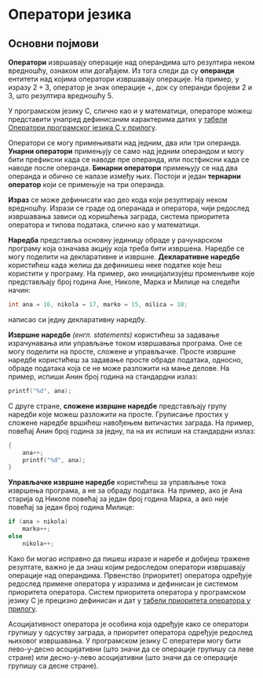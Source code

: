 # Оператори језика

## Основни појмови

**Оператори** извршавају операције над операндима што резултира неком
вредношћу, ознаком или догађајем. Из тога следи да су **операнди** ентитети над
којима оператори извршавају операције. На пример, у изразу $2+3$, оператор је
знак операције $+$, док су операнди бројеви $2$ и $3$, што резултира вредношћу
$5$.

У програмском језику C, слично као и у математици, операторе можеш представити
унапред дефинисаним карактерима датих у
[табели Оператори програмског језика C у прилогу](../prilozi/dummy.md).

Оператори се могу примењивати над једним, два или три операнда.
**Унарни оператори** примењују се само над једним операндом и могу бити
префиксни када се наводе пре операнда, или постфиксни када се наводе после
операнда. **Бинарни оператори** примењују се над два операнда и обично се
налазе између њих. Постоји и један **тернарни оператор** који се примењује на
три операнда.

**Израз** се може дефинисати као део кода који резултирају неком вредношћу.
Изрази се граде од операнада и оператора, чији редослед извршавања зависи од
коришћења заграда, система приоритета оператора и типова података, слично
као у математици.

**Наредба** представља основну јединицу обраде у рачунарском програму која
означава акцију која треба бити извршена. Наредбе се могу поделити на
декларативне и извршне. **Декларативне наредбе** користићеш када желиш да
дефинишеш неке податке које ћеш користити у програму. На пример, ако
иницијализујеш променљиве које представљају број година Ане, Николе, Марка и
Милице на следећи начин:

```c
int ana = 16, nikola = 17, marko = 15, milica = 18;
```

написао си једну декларативну наредбу.

**Извршне наредбе** *(енгл. statements)* користићеш за задавање израчунавања
или управљање током извршавања програма. Оне се могу поделити на просте,
сложене и управљачке. Просте извршне наредбе користићеш за задавање просте
обраде података, односно, обраде података која се не може разложити на мање
делове. На пример, испиши Анин број година на стандардни излаз:

```c
printf("%d", ana);
```

С друге стране, **сложене извршне наредбе** представљају групу наредби које
можеш разложити на просте. Груписање простих у сложене наредбе вршићеш
навођењем витичастих заграда. На пример, повећај Анин број година за једну, па
на их испиши на стандардни излаз:

```c
{
    ana++;
    printf("%d", ana);
}
```

**Управљачке извршне наредбе** користићеш за управљање тока извршења програма,
а не за обраду података. На пример, ако је Ана старија од Николе повећај за
један број година Марка, а ако није повећај за један број година Милице:

```c
if (ana > nikola)
    marko++;
else
    nikola++;
```

Како би могао исправно да пишеш изразе и наребе и добијеш тражене резултате,
важно је да знаш којим редоследом оператори извршавају операције над
операндима. Првенство (приоритет) оператора одређује редослед примене оператора
у изразима и дефинисан је системом приоритета оператора. Систем приоритета
оператора у програмском језику C је прецизно дефинисан и дат у
[табели приоритета оператора у прилогу](../prilozi/dummy.md).

Асоцијативност оператора је особина која одређује како се оператори групишу у
одсуству заграда, а приоритет оператора одређује редослед њиховог извршавања. У
програмском језику C oператери могу бити лево-у-десно асоцијативни (што значи
да се операције групишу са леве стране) или десно-у-лево асоцијативни (што
значи да се операције групишу са десне стране).

